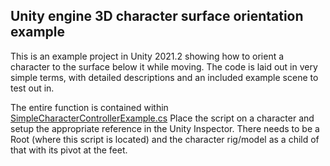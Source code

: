 <h2>Unity engine 3D character surface orientation example</h2>

This is an example project in Unity 2021.2 showing how to orient a character to the surface below it while moving.
The code is laid out in very simple terms, with detailed descriptions and an included example scene to test out in.

The entire function is contained within [SimpleCharacterControllerExample.cs](Assets/Scripts/SimpleCharacterControllerExample.cs)
Place the script on a character and setup the appropriate reference in the Unity Inspector.
There needs to be a Root (where this script is located) and the character rig/model as a child of that with its pivot at the feet.
